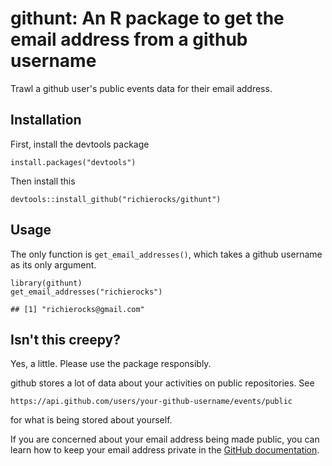 githunt: An R package to get the email address from a github username
=====================================================================

Trawl a github user's public events data for their email address.

Installation
------------

First, install the devtools package

    install.packages("devtools")

Then install this

    devtools::install_github("richierocks/githunt")

Usage
-----

The only function is `get_email_addresses()`, which takes a github
username as its only argument.

    library(githunt)
    get_email_addresses("richierocks")

    ## [1] "richierocks@gmail.com"

Isn't this creepy?
------------------

Yes, a little. Please use the package responsibly.

github stores a lot of data about your activities on public
repositories. See

    https://api.github.com/users/your-github-username/events/public

for what is being stored about yourself.

If you are concerned about your email address being made public,  you can learn how to keep your email address private in the [GitHub documentation](https://help.github.com/articles/about-commit-email-addresses/).
